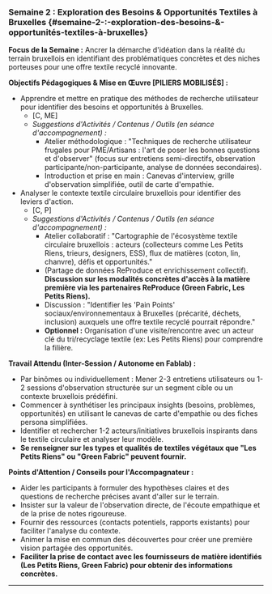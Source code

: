 ### Semaine 2 : Exploration des Besoins & Opportunités Textiles à Bruxelles {#semaine-2-:-exploration-des-besoins-&-opportunités-textiles-à-bruxelles}

**Focus de la Semaine :** Ancrer la démarche d'idéation dans la réalité du terrain bruxellois en identifiant des problématiques concrètes et des niches porteuses pour une offre textile recyclé innovante.

**Objectifs Pédagogiques & Mise en Œuvre \[PILIERS MOBILISÉS\] :**

* Apprendre et mettre en pratique des méthodes de recherche utilisateur pour identifier des besoins et opportunités à Bruxelles.  
  * \[C, ME\]  
  * *Suggestions d'Activités / Contenus / Outils (en séance d'accompagnement) :*  
    * Atelier méthodologique : "Techniques de recherche utilisateur frugales pour PME/Artisans : l'art de poser les bonnes questions et d'observer" (focus sur entretiens semi-directifs, observation participante/non-participante, analyse de données secondaires).  
    * Introduction et prise en main : Canevas d'interview, grille d'observation simplifiée, outil de carte d'empathie.  
* Analyser le contexte textile circulaire bruxellois pour identifier des leviers d'action.  
  * \[C, P\]  
  * *Suggestions d'Activités / Contenus / Outils (en séance d'accompagnement) :*  
    * Atelier collaboratif : "Cartographie de l'écosystème textile circulaire bruxellois : acteurs (collecteurs comme Les Petits Riens, trieurs, designers, ESS), flux de matières (coton, lin, chanvre), défis et opportunités."  
    * (Partage de données ReProduce et enrichissement collectif). **Discussion sur les modalités concrètes d'accès à la matière première via les partenaires ReProduce (Green Fabric, Les Petits Riens).**  
    * Discussion : "Identifier les 'Pain Points' sociaux/environnementaux à Bruxelles (précarité, déchets, inclusion) auxquels une offre textile recyclé pourrait répondre."  
    * **Optionnel :** Organisation d'une visite/rencontre avec un acteur clé du tri/recyclage textile (ex: Les Petits Riens) pour comprendre la filière.

**Travail Attendu (Inter-Session / Autonome en Fablab) :**

* Par binômes ou individuellement : Mener 2-3 entretiens utilisateurs ou 1-2 sessions d'observation structurée sur un segment cible ou un contexte bruxellois prédéfini.  
* Commencer à synthétiser les principaux insights (besoins, problèmes, opportunités) en utilisant le canevas de carte d'empathie ou des fiches persona simplifiées.  
* Identifier et rechercher 1-2 acteurs/initiatives bruxellois inspirants dans le textile circulaire et analyser leur modèle.  
* **Se renseigner sur les types et qualités de textiles végétaux que "Les Petits Riens" ou "Green Fabric" peuvent fournir.**

**Points d'Attention / Conseils pour l'Accompagnateur :**

* Aider les participants à formuler des hypothèses claires et des questions de recherche précises avant d'aller sur le terrain.  
* Insister sur la valeur de l'observation directe, de l'écoute empathique et de la prise de notes rigoureuse.  
* Fournir des ressources (contacts potentiels, rapports existants) pour faciliter l'analyse du contexte.  
* Animer la mise en commun des découvertes pour créer une première vision partagée des opportunités.  
* **Faciliter la prise de contact avec les fournisseurs de matière identifiés (Les Petits Riens, Green Fabric) pour obtenir des informations concrètes.**

---

